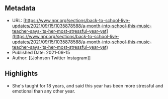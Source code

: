 ## Metadata
* URL: [https://www.npr.org/sections/back-to-school-live-updates/2021/09/15/1035878588/a-month-into-school-this-music-teacher-says-its-her-most-stressful-year-yet](https://www.npr.org/sections/back-to-school-live-updates/2021/09/15/1035878588/a-month-into-school-this-music-teacher-says-its-her-most-stressful-year-yet)
* Published Date: 2021-09-15
* Author: [[Johnson Twitter Instagram]]

## Highlights
* She's taught for 18 years, and said this year has been more stressful and emotional than any other year.